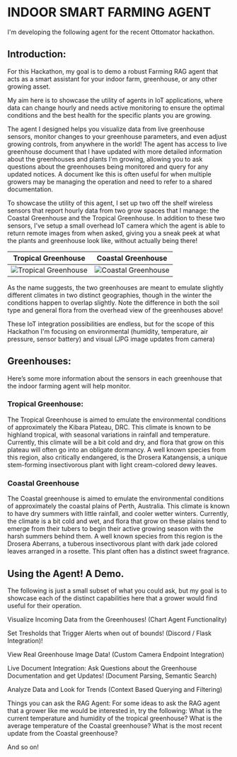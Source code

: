 # INDOOR SMART FARMING AGENT

I'm developing the following agent for the recent Ottomator hackathon.

## Introduction:
For this Hackathon, my goal is to demo a robust Farming RAG agent that acts as a smart assistant for your indoor farm, greenhouse, or any other growing asset.

My aim here is to showcase the utility of agents in IoT applications, where data can change hourly and needs active monitoring to ensure the optimal conditions and the best health for the specific plants you are growing.

The agent I designed helps you visualize data from live greenhouse sensors, monitor changes to your greenhouse parameters, and even adjust growing controls, from anywhere in the world! 
The agent has access to live greenhouse document that I have updated with more detailed information about the greenhouses and plants I'm growing, allowing you to ask questions about the greenhouses being monitored and query for any updated notices. A document lke this is often useful for when multiple growers may be managing the operation and need to refer to a shared documentation.

To showcase the utility of this agent, I set up two off the shelf wireless sensors that report hourly data from two grow spaces that I manage: the Coastal Greenhouse and the Tropical Greenhouse. In addition to these two sensors, I've setup a small overhead IoT camera which the agent is able to return remote images from when asked, giving you a sneak peek at what the plants and greenhouse look like, without actually being there!

| Tropical Greenhouse | Coastal Greenhouse |
|---------------------|---------------------|
| ![Tropical Greenhouse](images/TropicalGreenhouse.JPG) | ![Coastal Greenhouse](images/CoastalGreenhouse.JPG) |


As the name suggests, the two greenhouses are meant to emulate slightly different climates in two distinct geographies, though in the winter the conditions happen to overlap slightly. Note the difference in both the soil type and general flora from the overhead view of the greenhouses above!

These IoT integration possibilities are endless, but for the scope of this Hackathon I'm focusing on environmental (humidity, temperature, air pressure, sensor battery) and visual (JPG image updates from camera)

## Greenhouses:
Here’s some more information about the sensors in each greenhouse that the indoor farming agent will help monitor.

### Tropical Greenhouse:

The Tropical Greenhouse is aimed to emulate the environmental conditions of approximately the Kibara Plateau, DRC. This climate is known to be highland tropical, with seasonal variations in rainfall and temperature. Currently, this climate will be a bit cold and dry, and flora that grow on this plateau will often go into an obligate dormancy. A well known species from this region, also critically endangered, is the Drosera Katangensis, a unique stem-forming insectivorous plant with light cream-colored dewy leaves.

### Coastal Greenhouse

The Coastal greenhouse is aimed to emulate the environmental conditions of approximately the coastal plains of Perth, Australia. This climate is known to have dry summers with little rainfall, and cooler wetter winters. Currently, the climate is a bit cold and wet, and flora that grow on these plains tend to emerge from their tubers to begin their active growing season with the harsh summers behind them. A well known species from this region is the Drosera Aberrans, a tuberous insectivorous plant with dark jade colored leaves arranged in a rosette. This plant often has a distinct sweet fragrance.


## Using the Agent! A Demo.
The following is just a small subset of what you could ask, but my goal is to showcase each of the distinct capabilities here that a grower would find useful for their operation.

Visualize Incoming Data from the Greenhouses! (Chart Agent Functionality)

Set Tresholds that Trigger Alerts when out of bounds! (Discord / Flask Integration)!

View Real Greenhouse Image Data! (Custom Camera Endpoint Integration)

Live Document Integration: Ask Questions about the Greenhouse Documentation and get Updates! (Document Parsing, Semantic Search)

Analyze Data and Look for Trends (Context Based Querying and Filtering)





Things you can ask the RAG Agent:
For some ideas to ask the RAG agent that a grower like me would be interested in, try the following:
What is the current temperature and humidity of the tropical greenhouse?
What is the average temperature of the Coastal greenhouse?
What is the most recent update from the Coastal greenhouse?

And so on!
